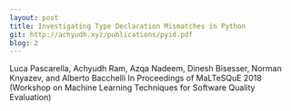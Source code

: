 ```yaml
---
layout: post
title: Investigating Type Declaration Mismatches in Python
git: http://achyudh.xyz/publications/pyid.pdf
blog: 2
---
```


Luca Pascarella, Achyudh Ram, Azqa Nadeem, Dinesh Bisesser, Norman Knyazev, and Alberto Bacchelli
In Proceedings of MaLTeSQuE 2018 (Workshop on Machine Learning Techniques for Software Quality Evaluation)